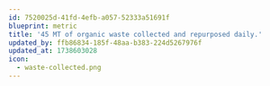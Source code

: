 ```yaml
---
id: 7520025d-41fd-4efb-a057-52333a51691f
blueprint: metric
title: '45 MT of organic waste collected and repurposed daily.'
updated_by: ffb86834-185f-48aa-b383-224d5267976f
updated_at: 1738603028
icon:
  - waste-collected.png
---
```

